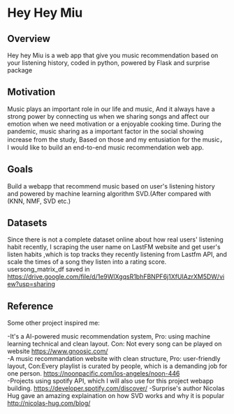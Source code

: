 # Hey Hey Miu


## Overview
Hey hey Miu is a web app that give you music recommendation based on your listening history, coded in python, powered by Flask and surprise package
## Motivation 
Music plays an important role in our life and music, And it always have a strong power by connecting us when we sharing songs and affect our emotion when we need motivation or a enjoyable cooking time.
During the pandemic, music sharing as a important factor in the social showing increase from the study, Based on those and my entusiation for the music， I would like to build an end-to-end music recommendation web app.


## Goals
Build a webapp that recommend music based on user's listening history and powered by machine learning algorithm SVD.(After compared with (KNN, NMF, SVD etc.)

## Datasets
Since there is not a complete dataset online about how real users' listening habit recently, I scraping the user name on LastFM website and get user's listen habits ,which is top tracks they recently listening from Lastfm API, and scale the times of a song they listen into a rating score.  
usersong_matrix_df saved in https://drive.google.com/file/d/1e9WlXgqsR1bhFBNPF6j1XfUIAzrXM5DW/view?usp=sharing


## Reference
Some other project inspired me:<br />

-It's a AI-powered music recommendation system, Pro: using machine learning technical and clean layout. Con: Not every song can be played on website https://www.gnoosic.com/ <br />
-A music recommandation website with clean structure, Pro: user-friendly layout, Con:Every playlist is curated by people, which is a demanding job for one person. https://noonpacific.com/los-angeles/noon-446<br />
-Projects using spotify API, which I will also use for this project webapp building. https://developer.spotify.com/discover/
-Surprise's author Nicolas Hug gave an amazing explaination on how SVD works and why it is popular http://nicolas-hug.com/blog/
